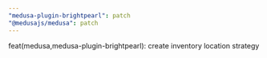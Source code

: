 ```yaml
---
"medusa-plugin-brightpearl": patch
"@medusajs/medusa": patch
---
```


feat(medusa,medusa-plugin-brightpearl): create inventory location strategy
